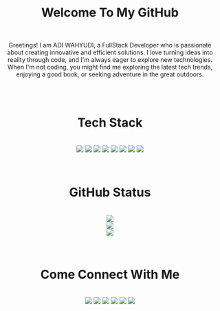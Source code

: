 <h1 align="center" >Welcome To My GitHub</h1>
<br>
<p align="center">Greetings! I am ADI WAHYUDI, a FullStack Developer who is passionate about creating innovative and efficient solutions. I love turning ideas into reality through code, and I'm always eager to explore new technologies. When I'm not coding, you might find me exploring the latest tech trends, enjoying a good book, or seeking adventure in the great outdoors.</p>
<br><br>

<h1 align="center">Tech Stack</h1>
<br>
<div align="center">
<img src="https://media.discordapp.net/attachments/1074669703307460648/1175038752113041408/icons8-javascript-64.png?ex=66fd321d&is=66fbe09d&hm=f523ef6bbf0111f7f3301c26aa176a5f4df9e0880f91311212442eb9bc50a346&=&format=webp&quality=lossless"/>
<img src="https://media.discordapp.net/attachments/1074669703307460648/1181029424783708261/icons8-typescript-64.png?ex=66fd3c9d&is=66fbeb1d&hm=4ccfedf2ff9369a32805c4ae71643b45ed10f96290b089af37514a9ab73c8dda&=&format=webp&quality=lossless"/>
<img src="https://media.discordapp.net/attachments/1074669703307460648/1175038771654316082/icons8-nodejs-64.png?ex=66fd3222&is=66fbe0a2&hm=64d1024c8ab2e25975bb427997a310cf3dbcb08721ec47d8845d370465d69375&=&format=webp&quality=lossless"/>  
<img src="https://media.discordapp.net/attachments/1074669703307460648/1175038740427706408/icons8-react-native-64.png?ex=66fd321a&is=66fbe09a&hm=66a08ed879c518e4c8ee494146e8c3f5300d1923c99eb79246d7a2feb38246b9&=&format=webp&quality=lossless"/>
<img src="https://media.discordapp.net/attachments/1074669703307460648/1175038655564370030/icons8-nextjs-64.png?ex=66fd3206&is=66fbe086&hm=b343a0775533a263d024d40e80a028cd03cb79c62c0cdd06f6f91357cc0ed0ac&=&format=webp&quality=lossless"/>
<img src="https://media.discordapp.net/attachments/1074669703307460648/1175038796761419806/icons8-tailwind-css-64.png?ex=66fd3228&is=66fbe0a8&hm=d85d62a3fd5f159105882aa26bb2ffe8ea096dc76a5b0446723ab8f774a95e15&=&format=webp&quality=lossless"/>
<img src="https://media.discordapp.net/attachments/1074669703307460648/1175038807863742555/icons8-bootstrap-64.png?ex=66fd322a&is=66fbe0aa&hm=598718312ab5f52f418edfdab70e6f7791dd4879ade8a942198518161f4e40d4&=&format=webp&quality=lossless"/>
<img src="https://media.discordapp.net/attachments/1074669703307460648/1175038872825122888/icons8-laravel-64.png?ex=66fd323a&is=66fbe0ba&hm=3dfff3f07397c204341f93473f6003b680b98b50e5b43362c64022f3a79c48d9&=&format=webp&quality=lossless"/>

</div>
<br><br>

<div  align="center">
<h1>GitHub Status</h1>
<br>
<img src="https://github-readme-stats.vercel.app/api?username=adiw3208&theme=midnight-purple&hide_border=true&include_all_commits=true&count_private=true"/>
<br>
<img src="https://github-readme-streak-stats.herokuapp.com/?user=adiw3208&theme=midnight-purple&hide_border=true"/>
<br>
<img src="https://github-readme-stats.vercel.app/api/top-langs/?username=adiw3208&theme=midnight-purple&hide_border=true&include_all_commits=true&count_private=true&layout=compact"/>
<br>
</div>
<br><br>

<div align="center">
<h1>Come Connect With Me</h1>
<br>
<a  href="https://discord.gg/wFybafrdzp"><img src="https://icons8.com/icon/2mIgusGquJFz/discord"/></a>
<a  href="https://facebook.com/stunt3208"><img src="https://cdn.discordapp.com/attachments/1074669703307460648/1175014193712341052/facebook.png?ex=6569b03e&is=65573b3e&hm=b2b9c6fac4ae1210c6eb9235df59456a5b14cb3eed80590a00d77d1ff1685c68&"/></a>
<a  href="https://instagram.com/adiwhydi___"><img src="https://cdn.discordapp.com/attachments/1074669703307460648/1175014851194662912/instagram.png?ex=6569b0db&is=65573bdb&hm=4e8a6d72d62eb9a8854b07ea1aced9e1213d5160feb8f150a7646f9c94289223&"/></a>
<a  href="https://linkedin.com/in/adiwhydi"><img src="https://cdn.discordapp.com/attachments/1074669703307460648/1175015105499500574/linkedin.png?ex=6569b117&is=65573c17&hm=90999988da2540a84e79e2164c613169729618411a5c8c699f996a6a14ebf6e8&"/></a>
<a  href="https://tiktok.com/@adiwhydi___"><img src="https://cdn.discordapp.com/attachments/1074669703307460648/1175015306578624552/tiktok.png?ex=6569b147&is=65573c47&hm=310b945a915cd89682777e07677b1e5716f20f51264fc23cb65e66e77b277a1a&"/></a>
<a  href="https://twitter.com/adiwhydi___"><img src="https://cdn.discordapp.com/attachments/1074669703307460648/1175025124169240677/twitter.png?ex=6569ba6c&is=6557456c&hm=3b8b86589faebdfbaf6603c6aafb95eb35b561089362322b7730fd4d8c929435&"/></a>

</div>
